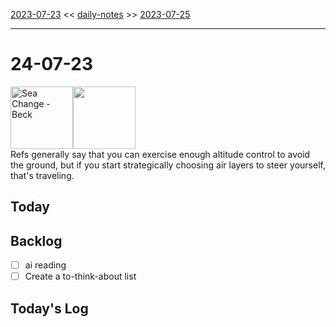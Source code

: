 [2023-07-23](daily_notes/2023-07-23) << [daily-notes](notes/daily-notes.md) >> [2023-07-25](daily_notes/2023-07-25)

---
# 24-07-23
<a href='spotify:album:69Wr9DvWfIJRTi5NUGeVTn'><img src='https://i.scdn.co/image/77e6af2be61404e22e375e9ce0d8f1ff20280eeb' alt='Sea Change - Beck' height=100></a><img src='https://imgs.xkcd.com/comics/global_atmospheric_circulation.png' height=100>
<br>Refs generally say that you can exercise enough altitude control to avoid the ground, but if you start strategically choosing air layers to steer yourself, that's traveling.

## Today



## Backlog
- [ ] ai reading
- [ ] Create a to-think-about list

## Today's Log
